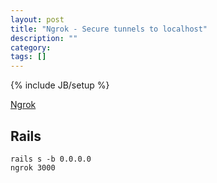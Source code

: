 ```yaml
---
layout: post
title: "Ngrok - Secure tunnels to localhost"
description: ""
category: 
tags: []
---
```

{% include JB/setup %}



[Ngrok](https://ngrok.com/)


## Rails


<pre><code>rails s -b 0.0.0.0 
ngrok 3000
</code></pre>



